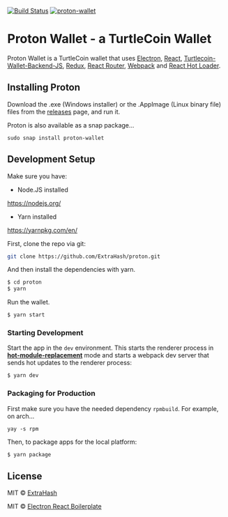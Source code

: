 [![Build Status](https://travis-ci.org/turtlecoin/turtle-wallet-proton.svg?branch=development)](https://travis-ci.org/turtlecoin/turtle-wallet-proton) [![proton-wallet](https://snapcraft.io/proton-wallet/badge.svg)](https://snapcraft.io/proton-wallet)

# Proton Wallet - a TurtleCoin Wallet

<p>
  Proton Wallet is a TurtleCoin wallet that uses <a href="http://electron.atom.io/">Electron</a>, <a href="https://facebook.github.io/react/">React</a>, <a href="https://github.com/turtlecoin/turtlecoin-wallet-backend-js">Turtlecoin-Wallet-Backend-JS</a>, <a href="https://github.com/reactjs/redux">Redux</a>, <a href="https://github.com/reactjs/react-router">React Router</a>, <a href="http://webpack.github.io/docs/">Webpack</a> and <a href="https://github.com/gaearon/react-hot-loader">React Hot Loader</a>.
</p>

## Installing Proton 

Download the .exe (Windows installer) or the .AppImage (Linux binary file) files from the [releases](https://github.com/turtlecoin/turtle-wallet-proton/releases) page, and run it.


Proton is also available as a snap package...

```sudo snap install proton-wallet```

## Development Setup

Make sure you have:

* Node.JS installed 

https://nodejs.org/

* Yarn installed

https://yarnpkg.com/en/

First, clone the repo via git:

```bash
git clone https://github.com/ExtraHash/proton.git
```

And then install the dependencies with yarn.

```bash
$ cd proton
$ yarn
```

Run the wallet.

```bash
$ yarn start
```

### Starting Development

Start the app in the `dev` environment. This starts the renderer process in [**hot-module-replacement**](https://webpack.js.org/guides/hmr-react/) mode and starts a webpack dev server that sends hot updates to the renderer process:

```bash
$ yarn dev
```

### Packaging for Production

First make sure you have the needed dependency `rpmbuild`. For example, on arch...

`yay -s rpm`

Then, to package apps for the local platform:

```bash
$ yarn package
```

## License

MIT © [ExtraHash](https://github.com/ExtraHash)

MIT © [Electron React Boilerplate](https://github.com/electron-react-boilerplate)
